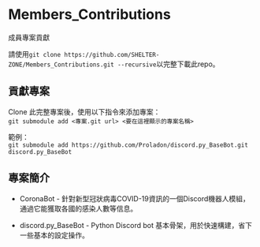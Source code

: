 # Members_Contributions
成員專案貢獻

請使用`git clone https://github.com/SHELTER-ZONE/Members_Contributions.git --recursive`以完整下載此repo。

## 貢獻專案
Clone 此完整專案後，使用以下指令來添加專案：  
`git submodule add <專案.git url> <要在這裡顯示的專案名稱>`  

範例：  
`git submodule add https://github.com/Proladon/discord.py_BaseBot.git discord.py_BaseBot`


## 專案簡介
- CoronaBot - 針對新型冠狀病毒COVID-19資訊的一個Discord機器人模組，通過它能獲取各國的感染人數等信息。

- discord.py_BaseBot - Python Discord bot 基本骨架，用於快速構建，省下一些基本的設定操作。
